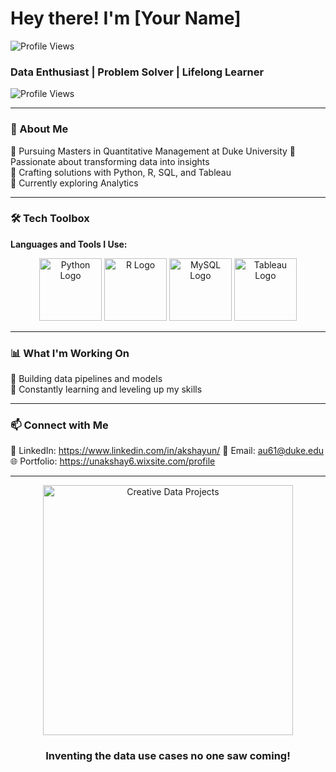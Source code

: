 # Hey there! I'm [Your Name]   

![Profile Views](https://komarev.com/ghpvc/?username=AkshayUN&color=blue)

### Data Enthusiast | Problem Solver | Lifelong Learner  

![Profile Views](https://komarev.com/ghpvc/?username=your-username&color=blue)

---

### 🚀 About Me  
🔹 Pursuing Masters in Quantitative Management at Duke University 
🔹 Passionate about transforming data into insights  
🔹 Crafting solutions with Python, R, SQL, and Tableau  
🔹 Currently exploring Analytics

---

### 🛠️ Tech Toolbox  
**Languages and Tools I Use:**  
<div align="center">
  <img src="https://cdn.jsdelivr.net/gh/devicons/devicon/icons/python/python-original.svg" alt="Python Logo" width="100"/>
  <img src="https://cdn.jsdelivr.net/gh/devicons/devicon/icons/r/r-original.svg" alt="R Logo" width="100"/>
  <img src="https://cdn.jsdelivr.net/gh/devicons/devicon/icons/mysql/mysql-original.svg" alt="MySQL Logo" width="100"/>
  <img src="https://img.shields.io/badge/Tableau-Data%20Visualization-orange" alt="Tableau Logo" width="100"/>
</div>


---

### 📊 What I'm Working On  
🔸 Building data pipelines and models  
🔸 Constantly learning and leveling up my skills  

---

### 📫 Connect with Me  
💼 LinkedIn: https://www.linkedin.com/in/akshayun/
📧 Email: au61@duke.edu 
🌐 Portfolio: https://unakshay6.wixsite.com/profile 

---

<div align="center">
  <img src="path/to/image.png" alt="Creative Data Projects" width="400"/>
  <h3>Inventing the data use cases no one saw coming!</h3>
</div>

